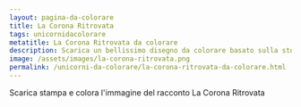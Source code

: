 ```yaml
---
layout: pagina-da-colorare
title: La Corona Ritrovata
tags: unicornidacolorare
metatitle: La Corona Ritrovata da colorare
description: Scarica un bellissimo disegno da colorare basato sulla storia La Corona Ritrovata
image: /assets/images/la-corona-ritrovata.png
permalink: /unicorni-da-colorare/la-corona-ritrovata-da-colorare.html
---
```

Scarica stampa e colora l'immagine del racconto La Corona Ritrovata
